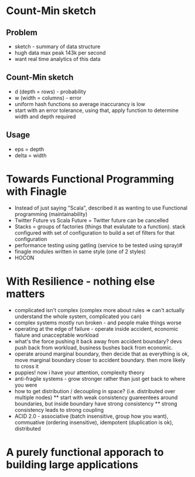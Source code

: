 # Count-Min sketch

## Problem
* sketch - summary of data structure
* hugh data max peak 143k per second
* want real time analytics of this data

## Count-Min sketch
* d (depth = rows) - probability
* w (width = columns) - error
* uniform hash functions so average inaccurancy is low
* start with an error tolerance, using that, apply function to determine width and depth required

## Usage
* eps = depth
* delta = width

# Towards Functional Programming with Finagle

* Instead of just saying "Scala", described it as wanting to use Functional programming (maintainability) 
* Twitter Future vs Scala Future = Twitter future can be cancelled
* Stacks = groups of factories (things that evalutate to a function). stack configured with set of configuration to build a set of filters for that configuration
* performance testing using gatling (service to be tested using spray)# 
* finagle modules written in same style (one of 2 styles)
* HOCON

# With Resilience - nothing else matters

* complicated isn't complex (complex more about rules => can't actually understand the whole system, complicated you can)
* complex systems mostly run broken - and people make things worse
* operating at the edge of failure - operate inside accident, economic fialure and unacceptable workload
* what's the force pushing it back away from accident boundary? devs push back from workload, business bushes back from economic. 
* operate around marginal boundary, then decide that as everything is ok, move marginal boundary closer to accident boundary. then more likely to cross it
* puppies! now i have your attention, complexity theory
* anti-fragile systems - grow stronger rather than just get back to where you were
* how to get distribution / decoupling in space? (i.e. distributed over multiple nodes)
** start with weak consistency guareentees around boundaries, but inside boundary have strong consistency
** strong consistency leads to strong coupling
* ACID 2.0 - associative (batch insensitive, group how you want), commuative (ordering insensitive), idempotent (duplication is ok), distributed

# A purely functional apporach to building large applications

